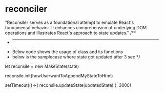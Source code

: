 # reconciler
 "Reconsiler serves as a foundational attempt to emulate React's fundamental behavior. It enhances comprehension of underlying DOM operations and illustrates React's approach to state updates."
 /**
 * -----------------------------------------------------
 * Below code shows the usage of class and its functions
 * below is the samplecase where state got updated after 3 sec
 */

let reconsile = new MakeState(state)

reconsile.init(howUserwantToAppendMyStateToHtml)

setTimeout(()=>{
    reconsile.updateState(updatedState)
}, 3000)
